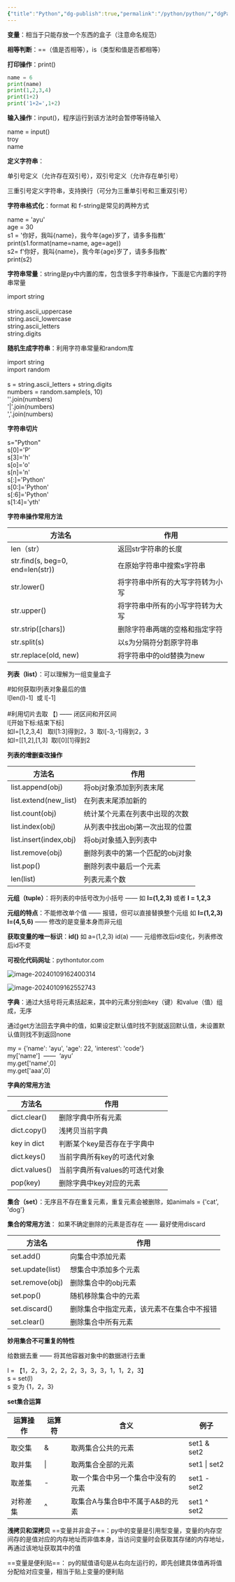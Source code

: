 ```yaml
---
{"title":"Python","dg-publish":true,"permalink":"/python/python/","dgPassFrontmatter":true}
---
```



**变量**：相当于只能存放一个东西的盒子（注意命名规范）

**相等判断**：\==（值是否相等），is（类型和值是否都相等）

**打印操作**：print()
```python
name = 6  
print(name)  
print(1,2,3,4)  
print(1+2)  
print('1+2=',1+2)
```

**输入操作**：input()，程序运行到该方法时会暂停等待输入

name = input()  
troy  
name

**定义字符串**：

单引号定义（允许存在双引号），双引号定义（允许存在单引号）

三重引号定义字符串，支持换行（可分为三重单引号和三重双引号）

**字符串格式化**：format 和 f-string是常见的两种方式

name = 'ayu'  
age = 30  
s1 = '你好，我叫{name}，我今年{age}岁了，请多多指教'  
print(s1.format(name=name, age=age))  
s2= f'你好，我叫{name}，我今年{age}岁了，请多多指教'  
print(s2)

**字符串常量**：string是py中内置的库，包含很多字符串操作，下面是它内置的字符串常量

import string  
​  
string.ascii_uppercase  
string.ascii_lowercase  
string.ascii_letters  
string.digits

**随机生成字符串**：利用字符串常量和random库

import string  
import random  
​  
s = string.ascii_letters + string.digits  
numbers = random.sample(s, 10)  
''.join(numbers)  
'|'.join(numbers)  
','.join(numbers)

**字符串切片**

s="Python"  
s[0]='P'  
s[3]='h'  
s[o]='o'  
s[n]='n'  
s[:]='Python'  
s[0:]='Python'  
s[:6]='Python'  
s[1:4]='yth'

**字符串操作常用方法**

|方法名|作用|
|---|---|
|len（str）|返回str字符串的长度|
|str.find(s, beg=0, end=len(str))|在原始字符串中搜索s字符串|
|str.lower()|将字符串中所有的大写字符转为小写|
|str.upper()|将字符串中所有的小写字符转为大写|
|str.strip([chars])|删除字符串两端的空格和指定字符|
|str.split(s)|以s为分隔符分割原字符串|
|str.replace(old, new)|将字符串中的old替换为new|

**列表（list）**：可以理解为一组变量盒子

#如何获取l列表对象最后的值  
l[len(l)-1]  或 l[-1]  
​  
#利用切片去取 【) —— 闭区间和开区间  
l[开始下标:结束下标]   
如l=[1,2,3,4]   取l[1:3]得到2，3  取l[-3,-1]得到2，3  
如l=[[1,2],[1,3]  取l[0][1]得到2

**列表的增删查改操作**

|方法名|作用|
|---|---|
|list.append(obj)|将obj对象添加到列表末尾|
|list.extend(new_list)|在列表末尾添加新的|
|list.count(obj)|统计某个元素在列表中出现的次数|
|list.index(obj)|从列表中找出obj第一次出现的位置|
|list.insert(index,obj)|将obj对象插入到列表中|
|list.remove(obj)|删除列表中的第一个匹配的obj对象|
|list.pop()|删除列表中最后一个元素|
|len(list)|列表元素个数|

**元组（tuple）**：将列表的中括号改为小括号 —— 如 **l=(1,2,3)** 或者 **l = 1,2,3**

**元组的特点**：不能修改单个值 —— 报错，但可以直接替换整个元组 如 **l=(1,2,3) l=(4,5,6)** —— 修改的是变量本身而非元组

**获取变量的唯一标识**：**id()** 如 a=(1,2,3) id(a) —— 元组修改后id变化，列表修改后id不变

**可视化代码网址**：pythontutor.com

![image-20240109162400314](file:///D:/%E7%99%BE%E5%BA%A6%E4%BA%91/CS/%E6%A2%81%E5%8D%8E%E7%9A%84%E7%BC%96%E7%A8%8B%E4%B8%96%E7%95%8C/Python/%E5%BD%AD%E6%B6%9BPython%E7%88%AC%E8%99%AB%E8%AE%AD%E7%BB%83%E8%90%A5.assets/image-20240109162400314.png?lastModify=1704948436)

![image-20240109162552743](file:///D:/%E7%99%BE%E5%BA%A6%E4%BA%91/CS/%E6%A2%81%E5%8D%8E%E7%9A%84%E7%BC%96%E7%A8%8B%E4%B8%96%E7%95%8C/Python/%E5%BD%AD%E6%B6%9BPython%E7%88%AC%E8%99%AB%E8%AE%AD%E7%BB%83%E8%90%A5.assets/image-20240109162552743.png?lastModify=1704948436)

**字典**：通过大括号将元素括起来，其中的元素分别由key（键）和value（值）组成，无序

通过get方法回去字典中的值，如果设定默认值时找不到就返回默认值，未设置默认值则找不到返回none

my = {’name': 'ayu', 'age': 22, 'interest': 'code'}  
my['name']  ——  ‘ayu’  
my.get['name',0]  
my.get['aaa',0]      

**字典的常用方法**

|方法名|作用|
|---|---|
|dict.clear()|删除字典中所有元素|
|dict.copy()|浅拷贝当前字典|
|key in dict|判断某个key是否存在于字典中|
|dict.keys()|当前字典所有key的可迭代对象|
|dict.values()|当前字典所有values的可迭代对象|
|pop(key)|删除字典中key对应的元素|

**集合（set）**：无序且不存在重复元素，重复元素会被删除，如animals = {'cat', 'dog'}

**集合的常用方法**：
如果不确定删除的元素是否存在 —— 最好使用discard

|方法名|作用|
|---|---|
|set.add()|向集合中添加元素|
|set.update(list)|想集合中添加多个元素|
|set.remove(obj)|删除集合中的obj元素|
|set.pop()|随机移除集合中的元素|
|set.discard()|删除集合中指定元素，该元素不在集合中不报错|
|set.clear()|删除集合中所有元素|

**妙用集合不可重复的特性**

给数据去重 —— 将其他容器对象中的数据进行去重

l = 【1，2，3，2，2，2，3，3，3，1，1，2，3】  
s = set(l)  
s 变为 {1，2，3}

**set集合运算**

|运算操作|运算符|含义|例子|
|---|---|---|---|
|取交集|&|取两集合公共的元素|set1 & set2|
|取并集|\||取两集合全部的元素|set1 \| set2|
|取差集|-|取一个集合中另一个集合中没有的元素|set1 - set2|
|对称差集|^|取集合A与集合B中不属于A&B的元素|set1 ^ set2|

**浅拷贝和深拷贝**
==变量并非盒子==：py中的变量是引用型变量，变量的内存空间存的是值对应的内存地址而非值本身，当访问变量时会获取其存储的内存地址，再通过该地址获取其中的值

==变量是便利贴==： py的赋值语句是从右向左运行的，即先创建具体值再将值分配给对应变量，相当于贴上变量的便利贴